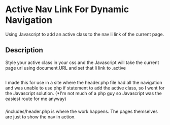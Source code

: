 # Active Nav Link For Dynamic Navigation

Using Javascript to add an active class to the nav li link of the current page.

## Description

Style your active class in your css and the Javascript will take the current page url using document.URL and set that li link to .active

##

I made this for use in a site where the header.php file had all the navigation and was unable to use php if statement to add the active class, so I went for the Javascript solution. (\*I'm not much of a php guy so Javascript was the easiest route for me anyway)

###

/includes/header.php is where the work happens. The pages themselves are just to show the nav in action.
